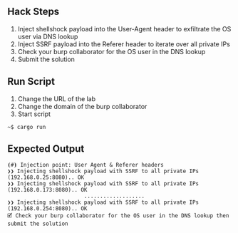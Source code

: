 ## Hack Steps

1. Inject shellshock payload into the User-Agent header to exfiltrate the OS user via DNS lookup
2. Inject SSRF payload into the Referer header to iterate over all private IPs
3. Check your burp collaborator for the OS user in the DNS lookup
4. Submit the solution

## Run Script

1. Change the URL of the lab
2. Change the domain of the burp collaborator
3. Start script

```
~$ cargo run
```

## Expected Output

```
⦗#⦘ Injection point: User Agent & Referer headers
❯❯ Injecting shellshock payload with SSRF to all private IPs (192.168.0.25:8080).. OK
❯❯ Injecting shellshock payload with SSRF to all private IPs (192.168.0.173:8080).. OK
                        ...................
❯❯ Injecting shellshock payload with SSRF to all private IPs (192.168.0.254:8080).. OK
🗹 Check your burp collaborator for the OS user in the DNS lookup then submit the solution
```
